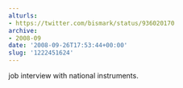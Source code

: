 ```yaml
---
alturls:
- https://twitter.com/bismark/status/936020170
archive:
- 2008-09
date: '2008-09-26T17:53:44+00:00'
slug: '1222451624'
---
```


job interview with national instruments.

